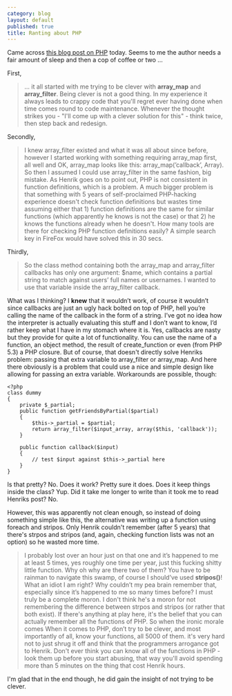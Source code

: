 ```yaml
---
category: blog
layout: default
published: true
title: Ranting about PHP
---
```

Came across [this blog post on PHP](http://www.prodevtips.com/2009/09/30/this-is-whats-wrong-with-php/) today. Seems to me the author needs a fair amount of sleep and then a cop of coffee or two ...

First,
> ... it all started with me trying to be clever with **array_map** and **array_filter**.
Being clever is not a good thing. In my experience it always leads to crappy code that you'll regret ever having done when time comes round to code maintenance. Whenever the thought strikes you - "I'll come up with a clever solution for this" - think twice, then step back and redesign.

Secondly,
> I knew array_filter existed and what it was all about since before, however I started working with something requiring array_map first, all well and OK, array_map looks like this: array_map(’callback’, Array). So then I assumed I could use array_filter in the same fashion, big mistake.
As Henrik goes on to point out, PHP is not consistent in function definitions, which is a problem. A much bigger problem is that something with 5 years of self-proclaimed PHP-hacking experience doesn't check function definitions but wastes time assuming either that 1) function definitions are the same for similar functions (which apparently he knows is not the case) or that 2) he knows the functions already when he doesn't. How many tools are there for checking PHP function definitions easily? A simple search key in FireFox would have solved this in 30 secs.

Thirdly,
> So the class method containing both the array_map and array_filter callbacks has only one argument: $name, which contains a partial string to match against users’ full names or usernames. I wanted to use that variable inside the array_filter callback.

What was I thinking? I **knew** that it wouldn’t work, of course it wouldn’t since callbacks are just an ugly hack bolted on top of PHP, hell you’re calling the name of the callback in the form of a string. I’ve got no idea how the interpreter is actually evaluating this stuff and I don’t want to know, I’d rather keep what I have in my stomach where it is.
Yes, callbacks are nasty but they provide for quite a lot of functionality. You can use the name of a function, an object method, the result of create_function or even (from PHP 5.3) a PHP closure. But of course, that doesn't directly solve Henriks problem: passing that extra variable to array_filter or array_map. And here there obviously is a problem that could use a nice and simple design like allowing for passing an extra variable. Workarounds are possible, though:

```
<?php
class dummy
{
    private $_partial;
    public function getFriendsByPartial($partial)
    {
        $this->_partial = $partial;
        return array_filter($input_array, array($this, 'callback'));
    }

    public function callback($input)
    {
        // test $input against $this->_partial here
    }
}
```

Is that pretty? No. Does it work? Pretty sure it does. Does it keep things inside the class? Yup. Did it take me longer to write than it took me to read Henriks post? No.

However, this was apparently not clean enough, so instead of doing something simple like this, the alternative was writing up a function using foreach and stripos. Only Henrik couldn't remember (after 5 years) that there's strpos and stripos (and, again, checking function lists was not an option) so he wasted more time.
> I probably lost over an hour just on that one and it’s happened to me at least 5 times, yes roughly one time per year, just this fucking shitty little function. Why oh why are there two of them? You have to be rainman to navigate this swamp, of course I should’ve used **stripos()**! What an idiot I am right? Why couldn’t my pea brain remember that, especially since it’s happened to me so many times before? I must truly be a complete moron.
I don't think he's a moron for not remembering the difference between strpos and stripos (or rather that both exist). If there's anything at play here, it's the belief that you can actually remember all the functions of PHP. So when the ironic morale comes
> When it comes to PHP, don’t try to be clever, and most importantly of all, know your functions, all 5000 of them.
it's very hard not to just shrug it off and think that the programmers arrogance got to Henrik. Don't ever think you can know all of the functions in PHP - look them up before you start abusing, that way you'll avoid spending more than 5 minutes on the thing that cost Henrik hours.

I'm glad that in the end though, he did gain the insight of not trying to be clever.
